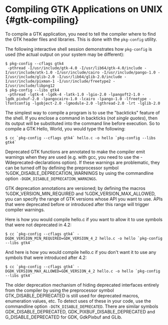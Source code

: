 # Compiling GTK Applications on UNIX {#gtk-compiling}

To compile a GTK application, you need to tell the compiler where to
find the GTK header files and libraries. This is done with the
`pkg-config` utility.

The following interactive shell session demonstrates how `pkg-config`
is used (the actual output on your system may be different):

```
$ pkg-config --cflags gtk4
 -pthread -I/usr/include/gtk-4.0 -I/usr/lib64/gtk-4.0/include -I/usr/include/atk-1.0 -I/usr/include/cairo -I/usr/include/pango-1.0 -I/usr/include/glib-2.0 -I/usr/lib64/glib-2.0/include -I/usr/include/pixman-1 -I/usr/include/freetype2 -I/usr/include/libpng12
$ pkg-config --libs gtk4
 -pthread -lgtk-4 -lgdk-4 -latk-1.0 -lgio-2.0 -lpangoft2-1.0 -lgdk_pixbuf-2.0 -lpangocairo-1.0 -lcairo -lpango-1.0 -lfreetype -lfontconfig -lgobject-2.0 -lgmodule-2.0 -lgthread-2.0 -lrt -lglib-2.0
```
The simplest way to compile a program is to use the "backticks"
feature of the shell. If you enclose a command in backticks
(*not single quotes*), then its output will be substituted into the
command line before execution. So to compile a GTK Hello, World, you
would type the following:
```
$ cc `pkg-config --cflags gtk4` hello.c -o hello `pkg-config --libs gtk4`
```
Deprecated GTK functions are annotated to make the compiler
emit warnings when they are used (e.g. with gcc, you need to use
the -Wdeprecated-declarations option). If these warnings are
problematic, they can be turned off by defining the preprocessor
symbol %GDK_DISABLE_DEPRECATION_WARNINGS by using the commandline
option `-DGDK_DISABLE_DEPRECATION_WARNINGS`.

GTK deprecation annotations are versioned; by defining the
macros %GDK_VERSION_MIN_REQUIRED and %GDK_VERSION_MAX_ALLOWED,
you can specify the range of GTK versions whose API you want
to use. APIs that were deprecated before or introduced after
this range will trigger compiler warnings.

Here is how you would compile hello.c if you want to allow it
to use symbols that were not deprecated in 4.2:
```
$ cc `pkg-config --cflags gtk4` -DGDK_VERSION_MIN_REQUIRED=GDK_VERSION_4_2 hello.c -o hello `pkg-config --libs gtk4`
```

And here is how you would compile hello.c if you don't want
it to use any symbols that were introduced after 4.2:
```
$ cc `pkg-config --cflags gtk4` -DGDK_VERSION_MAX_ALLOWED=GDK_VERSION_4_2 hello.c -o hello `pkg-config --libs gtk4`
```
The older deprecation mechanism of hiding deprecated interfaces
entirely from the compiler by using the preprocessor symbol
GTK_DISABLE_DEPRECATED is still used for deprecated macros,
enumeration values, etc. To detect uses of these in your code,
use the commandline option `-DGTK_DISABLE_DEPRECATED`.
There are similar symbols GDK_DISABLE_DEPRECATED,
GDK_PIXBUF_DISABLE_DEPRECATED and G_DISABLE_DEPRECATED for GDK,
GdkPixbuf and GLib.
